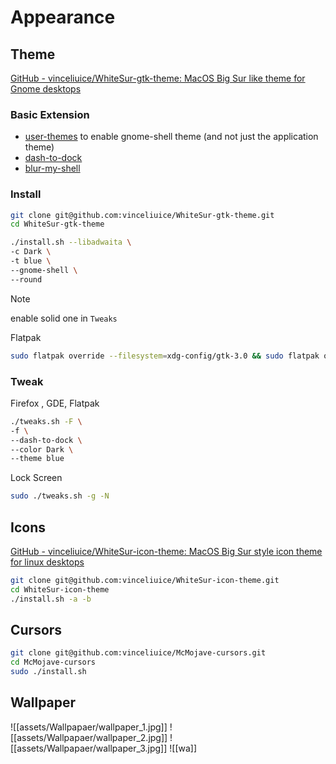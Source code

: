# Appearance

## Theme

[GitHub - vinceliuice/WhiteSur-gtk-theme: MacOS Big Sur like theme for Gnome desktops](https://github.com/vinceliuice/WhiteSur-gtk-theme)

### Basic Extension

- [user-themes](https://extensions.gnome.org/extension/19/user-themes/) to enable gnome-shell theme (and not just the application theme)
- [dash-to-dock](https://extensions.gnome.org/extension/307/dash-to-dock)
- [blur-my-shell](https://extensions.gnome.org/extension/3193/blur-my-shell)

### Install

```bash
git clone git@github.com:vinceliuice/WhiteSur-gtk-theme.git
cd WhiteSur-gtk-theme
```

```bash
./install.sh --libadwaita \
-c Dark \
-t blue \
--gnome-shell \
--round 
```

> [!NOTE]
> enable solid one in `Tweaks`

Flatpak

```bash
sudo flatpak override --filesystem=xdg-config/gtk-3.0 && sudo flatpak override --filesystem=xdg-config/gtk-4.0
```

### Tweak

Firefox , GDE, Flatpak

```bash
./tweaks.sh -F \
-f \
--dash-to-dock \
--color Dark \
--theme blue
```

Lock Screen

```bash
sudo ./tweaks.sh -g -N
```

## Icons

[GitHub - vinceliuice/WhiteSur-icon-theme: MacOS Big Sur style icon theme for linux desktops](https://github.com/vinceliuice/WhiteSur-icon-theme)

```bash
git clone git@github.com:vinceliuice/WhiteSur-icon-theme.git
cd WhiteSur-icon-theme 
./install.sh -a -b
```

## Cursors

```bash
git clone git@github.com:vinceliuice/McMojave-cursors.git
cd McMojave-cursors
sudo ./install.sh
```


## Wallpaper

![[assets/Wallpapaer/wallpaper_1.jpg]]
![[assets/Wallpapaer/wallpaper_2.jpg]]
![[assets/Wallpapaer/wallpaper_3.jpg]]
![[wa]]